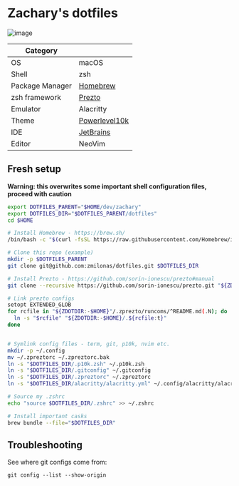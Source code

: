 # Zachary's dotfiles

![image](https://github.com/zmilonas/dotfiles/assets/25948390/0b895cc2-78ce-45ec-b2d2-075fb7bfd54c)


|      Category   |              |
|-----------------|---------------|
| OS              | macOS         |
| Shell           | zsh           |
| Package Manager | [Homebrew](https://brew.sh/)      |
| zsh framework   | [Prezto](https://github.com/sorin-ionescu/prezto)        |
| Emulator        | Alacritty     |
| Theme           | [Powerlevel10k](https://github.com/romkatv/powerlevel10k) |
| IDE             | [JetBrains](https://www.jetbrains.com/products/#lang=js&lang=go&lang=python&lang=sql)     |
| Editor          | NeoVim        | 


## Fresh setup

**Warning: this overwrites some important shell configuration files, proceed with caution** 

```sh
export DOTFILES_PARENT="$HOME/dev/zachary"
export DOTFILES_DIR="$DOTFILES_PARENT/dotfiles"
cd $HOME

# Install Homebrew - https://brew.sh/
/bin/bash -c "$(curl -fsSL https://raw.githubusercontent.com/Homebrew/install/HEAD/install.sh)"

# Clone this repo (example)
mkdir -p $DOTFILES_PARENT
git clone git@github.com:zmilonas/dotfiles.git $DOTFILES_DIR

# Install Prezto - https://github.com/sorin-ionescu/prezto#manual
git clone --recursive https://github.com/sorin-ionescu/prezto.git "${ZDOTDIR:-$HOME}/.zprezto"

# Link prezto configs
setopt EXTENDED_GLOB
for rcfile in "${ZDOTDIR:-$HOME}"/.zprezto/runcoms/^README.md(.N); do
  ln -s "$rcfile" "${ZDOTDIR:-$HOME}/.${rcfile:t}"
done


# Symlink config files - term, git, p10k, nvim etc.
mkdir -p ~/.config
mv ~/.zpreztorc ~/.zpreztorc.bak
ln -s "$DOTFILES_DIR/.p10k.zsh" ~/.p10k.zsh
ln -s "$DOTFILES_DIR/.gitconfig" ~/.gitconfig
ln -s "$DOTFILES_DIR/.zpreztorc" ~/.zpreztorc
ln -s "$DOTFILES_DIR/alacritty/alacritty.yml" ~/.config/alacritty/alacritty.yml

# Source my .zshrc
echo "source $DOTFILES_DIR/.zshrc" >> ~/.zshrc

# Install important casks
brew bundle --file="$DOTFILES_DIR"
```

## Troubleshooting

See where git configs come from:
```
git config --list --show-origin
```

